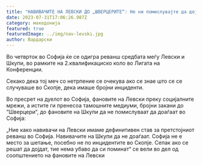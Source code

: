 ```yaml
---
title: "НАВИВАЧИТЕ НА ЛЕВСКИ ДО „ШВЕРЦЕРИТЕ“: Не ни помислувајте да дојдете во Софија"
date: 2023-07-31T17:06:26.987Z
category: македонија
featured: true
featuredImage: ../img/nav-levski.jpg
author: Вардарски
---
```

<!--StartFragment-->

Во четврток во Софија ќе се одигра реванш средбата меѓу Левски и Шкупи, во рамките на 2.квалификациско коло во Лигата на Конференции.

Секако дека тој меч со нетрпение се очекува ако се знае што се се случуваше во Скопје, дека имаше бројни инциденти.

Во пресрет на дуелот во Софија, фановите на Левски преку социјалните мрежи, а истите ги пренесоа тамошните медиуми, бројни закани до “Шверцери“, до фановите на Шкупи да не помислуваат да доаѓаат во Софија:

„Ние како навивачи на Левски имаме дефинитивен став за претстојниот реванш во Софија. Навивачите на Шкупи да не доаѓаат. Софија не е место за шетање, посебно не по инцидентите во Скопје. Сепак ако се решат да дојдат, тие нема убаво да си поминат“ се вели во дел од соопштението на фановите на Левски

<!--EndFragment-->